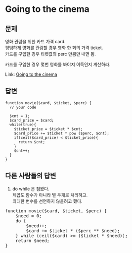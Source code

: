 Going to the cinema
=============
문제
------------

영화 관람을 위한 카드 가격 card.  
평범하게 영화를 관람할 경우 영화 한 회의 가격 ticket.  
카드를 구입한 경우 티켓값의 perc 만큼만 내면 됨.  

카드를 구입한 경우 몇번 영화를 봐야지 이득인지 계산하라.

Link: [Going to the cinema](https://www.codewars.com/kata/going-to-the-cinema/php)


답변
--------------

    function movie($card, $ticket, $perc) {
      // your code

      $cnt = 1;
      $card_price = $card;
      while(true){
        $ticket_price = $ticket * $cnt;
        $card_price += $ticket * pow ($perc, $cnt);
        if(ceil($card_price) < $ticket_price){
          return $cnt;
        }
        $cnt++;
      }
    }



다른 사람들의 답변
------------------------
1. do while 은 첨봤다.  
제곱도 함수가 아니라 별 두개로 처리하고.  
최대한 변수를 선언하지 않을려고 했다.

<pre>
function movie($card, $ticket, $perc) {
    $need = 0;
    do {
        $need++;
        $card += $ticket * ($perc ** $need);
    } while (ceil($card) >= ($ticket * $need));   
    return $need;
}
</pre>
